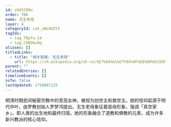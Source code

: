 ```yaml
---
id: s945289o
order: 786
name: 无生老母
layer: 4
categoryId: cat_uWLHUZtI
tagIds:
  - tag_TRpfu-I4
  - tag_CHDDbu9q
aliases: []
titledLinks:
  - title: "相关链接: 无生老母"
    url: https://zh.wikipedia.org/zh-cn/%E7%84%A1%E7%94%9F%E8%80%81%E6%AF%8D
parent: ""
relatedEntries: []
timelineEvents: []
nsfw: false
lastUpdated: 1758087125
---
```


明清时期民间秘密宗教中的至高女神，被视为创世主和救世主。她的信仰起源于明代中叶，由罗教创始人罗梦鸿提出。无生老母象征着慈母形象，强调「真空家乡」，即人类的出生地和最终归宿。她的形象融合了道教和佛教的元素，成为许多新兴教派的核心信仰。